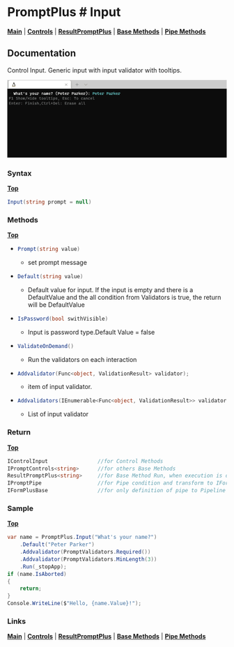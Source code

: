 # PromptPlus # Input
[**Main**](index.md#help) | 
[**Controls**](index.md#apis) |
[**ResultPromptPlus**](resultpromptplus) |
[**Base Methods**](basemethods) |
[**Pipe Methods**](pipemethods)


## Documentation
Control Input. Generic input with input validator with tooltips.

![](./images/Input.gif)

### Syntax
[**Top**](#promptplus--input)

```csharp
Input(string prompt = null)
```

### Methods
[**Top**](#promptplus--input)

- ```csharp
  Prompt(string value)
  ``` 
  - set prompt message 
- ```csharp
  Default(string value)
  ``` 
  - Default value for input. If the input is empty and there is a DefaultValue and the all condition from Validators is true, the return will be DefaultValue
- ```csharp
  IsPassword(bool swithVisible)
  ``` 
    - Input is password type.Default Value = false
- ```csharp
  ValidateOnDemand()
  ``` 
    - Run the validators on each interaction
- ```csharp
  Addvalidator(Func<object, ValidationResult> validator);
  ``` 
    - item of input validator.
- ```csharp
  Addvalidators(IEnumerable<Func<object, ValidationResult>> validators)
  ``` 
    - List of input validator

### Return
[**Top**](#promptplus--input)

```csharp
IControlInput                //for Control Methods
IPromptControls<string>      //for others Base Methods
ResultPromptPlus<string>     //for Base Method Run, when execution is direct 
IPromptPipe                  //for Pipe condition and transform to IFormPlusBase 
IFormPlusBase                //for only definition of pipe to Pipeline Control
```

### Sample
[**Top**](#promptplus--input)

```csharp
var name = PromptPlus.Input("What's your name?")
    .Default("Peter Parker")
    .Addvalidator(PromptValidators.Required())
    .Addvalidator(PromptValidators.MinLength(3))
    .Run(_stopApp);
if (name.IsAborted)
{
    return;
}
Console.WriteLine($"Hello, {name.Value}!");
```

### Links
[**Main**](index.md#help) | 
[**Controls**](index.md#apis) |
[**ResultPromptPlus**](resultpromptplus) |
[**Base Methods**](basemethods) |
[**Pipe Methods**](pipemethods)
